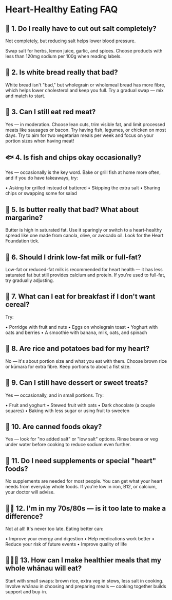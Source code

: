 # Heart-Healthy Eating FAQ

## 🧂 1. Do I really have to cut out salt completely?

Not completely, but reducing salt helps lower blood pressure.

Swap salt for herbs, lemon juice, garlic, and spices. Choose products with less than 120mg sodium per 100g when reading labels.

## 🥖 2. Is white bread really that bad?

White bread isn't "bad," but wholegrain or wholemeal bread has more fibre, which helps lower cholesterol and keep you full. Try a gradual swap — mix and match to start.

## 🥩 3. Can I still eat red meat?

Yes — in moderation. Choose lean cuts, trim visible fat, and limit processed meats like sausages or bacon. Try having fish, legumes, or chicken on most days. Try to aim for two vegetarian meals per week and focus on your portion sizes when having meat!

## 🐟 4. Is fish and chips okay occasionally?

Yes — occasionally is the key word. Bake or grill fish at home more often, and if you do have takeaways, try:

• Asking for grilled instead of battered
• Skipping the extra salt
• Sharing chips or swapping some for salad

## 🧈 5. Is butter really that bad? What about margarine?

Butter is high in saturated fat. Use it sparingly or switch to a heart-healthy spread like one made from canola, olive, or avocado oil. Look for the Heart Foundation tick.

## 🥛 6. Should I drink low-fat milk or full-fat?

Low-fat or reduced-fat milk is recommended for heart health — it has less saturated fat but still provides calcium and protein. If you're used to full-fat, try gradually adjusting.

## 🥣 7. What can I eat for breakfast if I don't want cereal?

Try:

• Porridge with fruit and nuts
• Eggs on wholegrain toast
• Yoghurt with oats and berries
• A smoothie with banana, milk, oats, and spinach

## 🍚 8. Are rice and potatoes bad for my heart?

No — it's about portion size and what you eat with them. Choose brown rice or kūmara for extra fibre. Keep portions to about a fist size.

## 🍬 9. Can I still have dessert or sweet treats?

Yes — occasionally, and in small portions. Try:

• Fruit and yoghurt
• Stewed fruit with oats
• Dark chocolate (a couple squares)
• Baking with less sugar or using fruit to sweeten

## 🥫 10. Are canned foods okay?

Yes — look for "no added salt" or "low salt" options. Rinse beans or veg under water before cooking to reduce sodium even further.

## 💊 11. Do I need supplements or special "heart" foods?

No supplements are needed for most people. You can get what your heart needs from everyday whole foods. If you're low in iron, B12, or calcium, your doctor will advise.

## 👴🏽 12. I'm in my 70s/80s — is it too late to make a difference?

Not at all! It's never too late. Eating better can:

• Improve your energy and digestion
• Help medications work better
• Reduce your risk of future events
• Improve quality of life

## 👩🏽‍🍳 13. How can I make healthier meals that my whole whānau will eat?

Start with small swaps: brown rice, extra veg in stews, less salt in cooking. Involve whānau in choosing and preparing meals — cooking together builds support and buy-in.